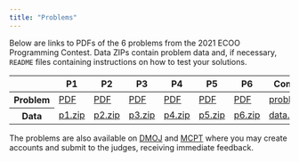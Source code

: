 ```yaml
---
title: "Problems"
---
```



Below are links to PDFs of the 6 problems from the 2021 ECOO Programming Contest. Data ZIPs contain problem data and, if necessary, `README` files containing instructions on how to test your solutions.

<table>
  <thead>
    <tr>
      <th></th>
      <th>P1</th>
      <th>P2</th>
      <th>P3</th>
      <th>P4</th>
      <th>P5</th>
      <th>P6</th>
      <th>Combined</th>
    </tr>
  </thead>
  <tbody>
    <tr>
      <th>Problem</th>
      <td><a href="/problems/p1.pdf">PDF</a></td>
      <td><a href="/problems/p2.pdf">PDF</a></td>
      <td><a href="/problems/p4.pdf">PDF</a></td>
      <td><a href="/problems/p4.pdf">PDF</a></td>
      <td><a href="/problems/p5.pdf">PDF</a></td>
      <td><a href="/problems/p6.pdf">PDF</a></td>
      <td><a href="/problems/problems.pdf">problems.zip</a></td>
    </tr>
    <tr>
      <th>Data</th>
      <td><a href="/data/p1.zip">p1.zip</a></td>
      <td><a href="/data/p2.zip">p2.zip</a></td>
      <td><a href="/data/p3.zip">p3.zip</a></td>
      <td><a href="/data/p4.zip">p4.zip</a></td>
      <td><a href="/data/p5.zip">p5.zip</a></td>
      <td><a href="/data/p6.zip">p6.zip</a></td>
      <td><a href="/data/data.zip">data.zip</a></td>
    </tr>
  </tbody>
</table>

The problems are also available on <a href="https://dmoj.ca/problems/?search=ecoo21">DMOJ</a> and <a href="https://mcpt.ca/problems/?search=ecoo21">MCPT</a> where you may create accounts and submit to the judges, receiving immediate feedback.
